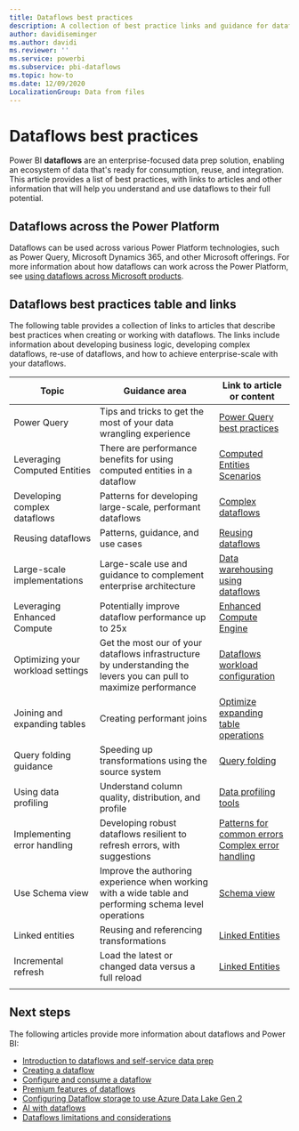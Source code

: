```yaml
---
title: Dataflows best practices
description: A collection of best practice links and guidance for dataflows
author: davidiseminger
ms.author: davidi
ms.reviewer: ''
ms.service: powerbi
ms.subservice: pbi-dataflows
ms.topic: how-to
ms.date: 12/09/2020
LocalizationGroup: Data from files
---
```

# Dataflows best practices

Power BI **dataflows** are an enterprise-focused data prep solution, enabling an ecosystem of data that's ready for consumption, reuse, and integration. This article provides a list of best practices, with links to articles and other information that will help you understand and use dataflows to their full potential.

## Dataflows across the Power Platform

Dataflows can be used across various Power Platform technologies, such as Power Query, Microsoft Dynamics 365, and other Microsoft offerings. For more information about how dataflows can work across the Power Platform, see [using dataflows across Microsoft products](https://docs.microsoft.com/power-query/dataflows/overview-dataflows-across-power-platform-dynamics-365).


## Dataflows best practices table and links

The following table provides a collection of links to articles that describe best practices when creating or working with dataflows. The links include information about developing business logic, developing complex dataflows, re-use of dataflows, and how to achieve enterprise-scale with your dataflows.


|**Topic**  |**Guidance area**  |**Link to article or content**  |
|---------|---------|---------|
|Power Query     | Tips and tricks to get the most of your data wrangling experience        |[Power Query best practices](https://docs.microsoft.com/power-query/best-practices)        |
|Leveraging Computed Entities     |There are performance benefits for using computed entities in a dataflow         |[Computed Entities Scenarios](https://docs.microsoft.com/power-query/dataflows/computed-entities-scenarios)         |
|Developing complex dataflows     |Patterns for developing large-scale, performant dataflows         |[Complex dataflows](https://docs.microsoft.com/power-query/dataflows/best-practices-developing-complex-dataflows)         |
|Reusing dataflows     |Patterns, guidance, and use cases         |[Reusing dataflows](https://docs.microsoft.com/power-query/dataflows/best-practices-reusing-dataflows)         |
|Large-scale implementations     |Large-scale use and guidance to complement enterprise architecture         |[Data warehousing using dataflows](https://docs.microsoft.com/power-query/dataflows/best-practices-for-data-warehouse-using-dataflows)         |
|Leveraging Enhanced Compute     |Potentially improve dataflow performance up to 25x         |[Enhanced Compute Engine](dataflows-premium-workload-configuration.md#using-the-compute-engine-to-improve-performance)         |
|Optimizing your workload settings     |Get the most our of your dataflows infrastructure by understanding the levers you can pull to maximize performance         |[Dataflows workload configuration](dataflows-premium-workload-configuration.md)         |
|Joining and expanding tables     |Creating performant joins         |[Optimize expanding table operations](https://docs.microsoft.com/power-query/optimize-expanding-table-columns)         |
|Query folding guidance     |Speeding up transformations using the source system         |[Query folding](https://docs.microsoft.com/power-query/power-query-folding)         |
|Using data profiling     |Understand column quality, distribution, and profile         |[Data profiling tools](https://docs.microsoft.com/power-query/data-profiling-tools)         |
|Implementing error handling     |Developing robust dataflows resilient to refresh errors, with suggestions         |[Patterns for common errors](https://docs.microsoft.com/power-query/dealing-with-errors)  </br> [Complex error handling](https://docs.microsoft.com/power-query/error-handling)      |
|Use Schema view      |Improve the authoring experience when working with a wide table and performing schema level operations         |[Schema view](https://docs.microsoft.com/power-query/schema-view)         |
|Linked entities      |Reusing and referencing transformations         |[Linked Entities](https://docs.microsoft.com/power-query/dataflows/linked-entities)         |
|Incremental refresh      |Load the latest or changed data versus a full reload         |[Linked Entities](https://docs.microsoft.com/power-query/dataflows/incremental-refresh)         |
|||


		
## Next steps

The following articles provide more information about dataflows and Power BI:

* [Introduction to dataflows and self-service data prep](dataflows-introduction-self-service.md)
* [Creating a dataflow](dataflows-create.md)
* [Configure and consume a dataflow](dataflows-configure-consume.md)
* [Premium features of dataflows](dataflows-premium-features.md)
* [Configuring Dataflow storage to use Azure Data Lake Gen 2](dataflows-azure-data-lake-storage-integration.md)
* [AI with dataflows](dataflows-machine-learning-integration.md)
* [Dataflows limitations and considerations](dataflows-features-limitations.md)